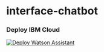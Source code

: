 # interface-chatbot

### Deploy IBM Cloud
[![Deploy Watson Assistant](https://bluemix.net/deploy/button.png)](https://console.bluemix.net/devops/setup/deploy?repository=https://github.com/pedrohlcastro/interface-chatbot)
